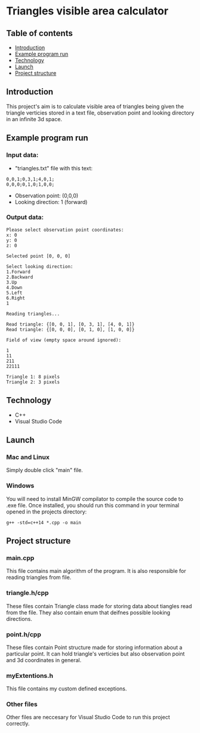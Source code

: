 # Triangles visible area calculator

## Table of contents

- [Introduction](#introduction)
- [Example program run](#example-program-run)
- [Technology](#technology)
- [Launch](#launch)
- [Project structure](#project-structure)

## Introduction

This project's aim is to calculate visible area of triangles being given the triangle verticies stored in a text file, observation point and looking directory in an infinite 3d space.

## Example program run

### Input data:

- "triangles.txt" file with this text:

```
0,0,1;0,3,1;4,0,1;
0,0,0;0,1,0;1,0,0;
```

- Observation point: (0,0,0)
- Looking direction: 1 (forward)

### Output data:

```
Please select observation point coordinates:
x: 0
y: 0
z: 0

Selected point [0, 0, 0]

Select looking direction:
1.Forward
2.Backward
3.Up
4.Down
5.Left
6.Right
1

Reading triangles...

Read triangle: {[0, 0, 1], [0, 3, 1], [4, 0, 1]}
Read triangle: {[0, 0, 0], [0, 1, 0], [1, 0, 0]}

Field of view (empty space around ignored):

1
11
211
22111

Triangle 1: 8 pixels
Triangle 2: 3 pixels
```

## Technology

- C++
- Visual Studio Code

## Launch

### Mac and Linux

Simply double click "main" file.

### Windows

You will need to install MinGW compilator to compile the source code to .exe file. Once installed, you should run this command in your terminal opened in the projects directory:

```
g++ -std=c++14 *.cpp -o main
```

## Project structure

### main.cpp

This file contains main algorithm of the program. It is also responsible for reading triangles from file.

### triangle.h/cpp

These files contain Triangle class made for storing data about tiangles read from the file. They also contain enum that deifnes possible looking directions.

### point.h/cpp

These files contain Point structure made for storing information about a particular point. It can hold triangle's verticies but also observation point and 3d coordinates in general.

### myExtentions.h

This file contains my custom defined exceptions.

### Other files

Other files are neccesary for Visual Studio Code to run this project correctly.
